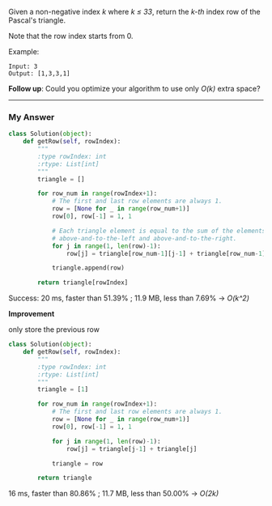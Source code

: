 Given a non-negative index _k_ where _k ≤ 33_, return the _k-th_ index row of the Pascal's triangle.

Note that the row index starts from 0.

Example:
```
Input: 3
Output: [1,3,3,1]
```
**Follow up**: Could you optimize your algorithm to use only _O(k)_ extra space?

---
### My Answer
```Python
class Solution(object):
    def getRow(self, rowIndex):
        """
        :type rowIndex: int
        :rtype: List[int]
        """
        triangle = []

        for row_num in range(rowIndex+1):
            # The first and last row elements are always 1.
            row = [None for _ in range(row_num+1)]
            row[0], row[-1] = 1, 1

            # Each triangle element is equal to the sum of the elements
            # above-and-to-the-left and above-and-to-the-right.
            for j in range(1, len(row)-1):
                row[j] = triangle[row_num-1][j-1] + triangle[row_num-1][j]

            triangle.append(row)

        return triangle[rowIndex]
```   
Success: 20 ms, faster than 51.39% ; 11.9 MB, less than 7.69% -> _O(k^2)_

**Improvement**

only store the previous row
```Python
class Solution(object):
    def getRow(self, rowIndex):
        """
        :type rowIndex: int
        :rtype: List[int]
        """
        triangle = [1]

        for row_num in range(rowIndex+1):
            # The first and last row elements are always 1.
            row = [None for _ in range(row_num+1)]
            row[0], row[-1] = 1, 1

            for j in range(1, len(row)-1):
                row[j] = triangle[j-1] + triangle[j]

            triangle = row

        return triangle
```
16 ms, faster than 80.86% ; 11.7 MB, less than 50.00% -> _O(2k)_



